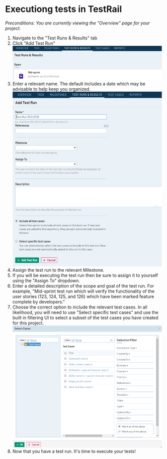 # Executiong tests in TestRail

*Preconditions: You are currently viewing the "Overview" page for your project.*

1. Navigate to the "Test Runs & Results" tab
1. Click "Add Test Run"  
![TestRail create test run example][testrails-execute-tests-create-run]
1. Enter a relevant name.  The default includes a date which may be advisable to help keep you organized.  
![TestRail create test run details][testrails-execute-tests-create-run-details]
1. Assign the test run to the relevant Milestone.
1. If you will be executing the test run then be sure to assign it to yourself using the "Assign To" dropdown.
1. Enter a detailed description of the scope and goal of the test run.  For example, "Mid-sprint test run which will verify the functionality of the user stories (123, 124, 125, and 126) which have been marked feature complete by developers."
1. Choose the correct option to include the relevant test cases.  In all likelihood, you will need to use "Select specific test cases" and use the built in filtering UI to select a subset of the test cases you have created for this project.  
![TestRail create test run details][testrails-execute-tests-create-run-select-tests]
1. Now that you have a test run.  It's time to execute your tests!

[testrails-execute-tests-create-run]: ../images/testrail-tutorials/execute-tests-create-run.png
[testrails-execute-tests-create-run-details]: ../images/testrail-tutorials/execute-tests-create-run-details.png
[testrails-execute-tests-create-run-select-tests]: ../images/testrail-tutorials/execute-tests-create-run-select-tests.png
